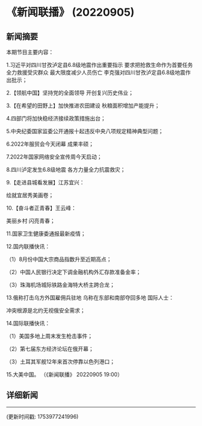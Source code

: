 # 《新闻联播》 (20220905)

## 新闻摘要

本期节目主要内容：


1.习近平对四川甘孜泸定县6.8级地震作出重要指示 要求把抢救生命作为首要任务 全力救援受灾群众 最大限度减少人员伤亡 李克强对四川甘孜泸定县6.8级地震作出批示；


2.【领航中国】坚持党的全面领导 开创复兴历史伟业；


3.【在希望的田野上】加快推进农田建设 秋粮面积增加产能提升；


4.四部门将加快稳经济接续政策措施出台；


5.中央纪委国家监委公开通报十起违反中央八项规定精神典型问题；


6.2022年服贸会今天闭幕 成果丰硕；


7.2022年国家网络安全宣传周今天启动；


8.四川泸定发生6.8级地震 各方力量全力抗震救灾；


9.【走进县城看发展】江苏宜兴：

绘就宜居秀美画卷；


10.【奋斗者正青春】王云峰：

美丽乡村 闪亮青春；


11.国家卫生健康委通报最新疫情；


12.国内联播快讯：


（1）8月份中国大宗商品指数升至近期高点；


（2）中国人民银行决定下调金融机构外汇存款准备金率；


（3）珠海机场城际铁路金海特大桥主跨合龙；


13.俄称打击乌方外国雇佣兵驻地 乌称在东部和南部夺回多地 国际人士：

冲突根源是北约无视俄安全需求；


14.国际联播快讯：


（1）美国多地上周末发生枪击事件；


（2）第七届东方经济论坛在俄开幕；


（3）土耳其军舰12年来首次停靠以色列港口；


15.大美中国。
（《新闻联播》 20220905 19:00）

## 详细新闻

---

(更新时间戳: 1753977241996)

